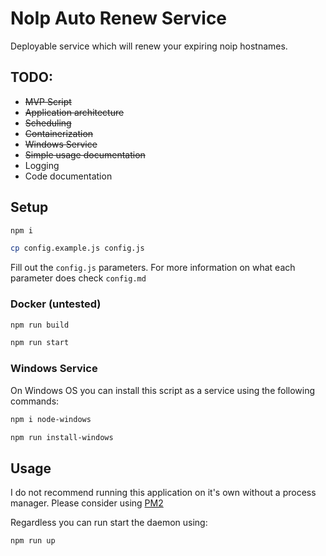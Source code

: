 # NoIp Auto Renew Service

Deployable service which will renew your expiring noip hostnames.

## TODO:
- ~~MVP Script~~
- ~~Application architecture~~
- ~~Scheduling~~
- ~~Containerization~~
- ~~Windows Service~~
- ~~Simple usage documentation~~
- Logging
- Code documentation

## Setup

```bash
npm i
```

```bash
cp config.example.js config.js
```

Fill out the ```config.js``` parameters. For more information on what each parameter does check ```config.md```

### Docker (untested)

```bash
npm run build
```

```bash
npm run start
```

### Windows Service

On Windows OS you can install this script as a service using the following commands:

```bash
npm i node-windows

```

```bash
npm run install-windows

```

## Usage

I do not recommend running this application on it's own without a process manager. Please consider using [PM2](https://pm2.keymetrics.io/)

Regardless you can run start the daemon using:
```bash
npm run up
```
